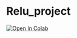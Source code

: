 # Relu_project

[![Open In Colab](https://colab.research.google.com/assets/colab-badge.svg)](https://colab.research.google.com/drive/1BvGiRik4WNmuujym1lLQIrfUI-k7uwNL?usp=sharing)
